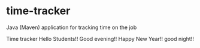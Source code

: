 # time-tracker
Java (Maven) application for tracking time on the job

Time tracker
Hello Students!!
Good evening!!
Happy New Year!!
good night!!
